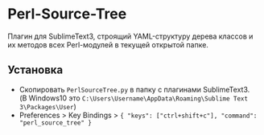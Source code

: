 # Perl-Source-Tree
Плагин для SublimeText3, строящий YAML-структуру дерева классов и их методов всех Perl-модулей в текущей открытой папке.

## Установка
- Скопировать `PerlSourceTree.py` в папку с плагинами SublimeText3.<br/>(В Windows10 это `C:\Users\Username\AppData\Roaming\Sublime Text 3\Packages\User`)
- Preferences > Key Bindings > `{ "keys": ["ctrl+shift+c"], "command": "perl_source_tree" }`

